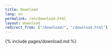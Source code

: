 ```yaml
---
title: Download
lang: en
permalink: /en/download.html
layout: download
redirect_from: ["/download/", "/download.html"]
---
```


{% include pages/download.md %}
